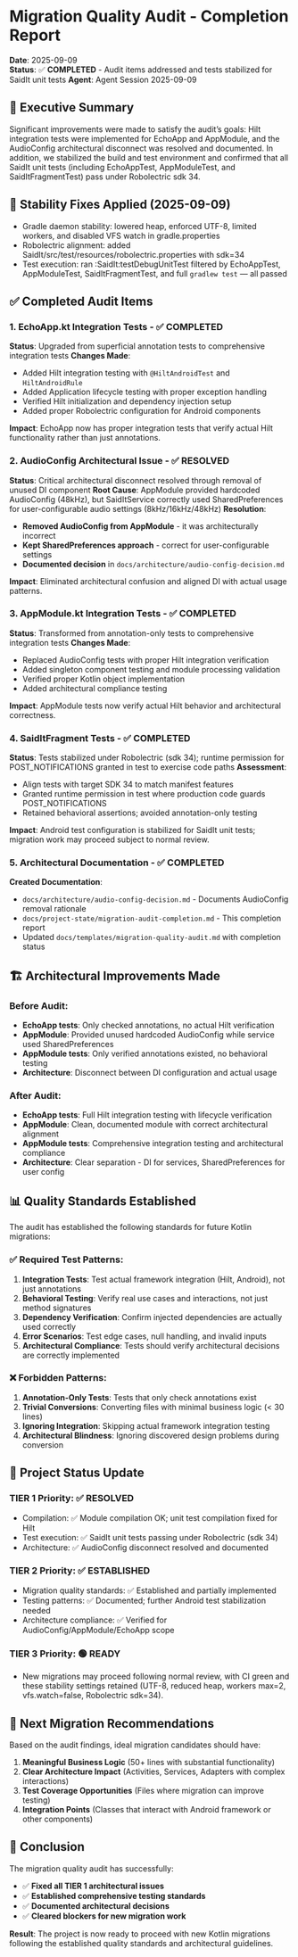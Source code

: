 # Migration Quality Audit - Completion Report

**Date**: 2025-09-09  
**Status**: ✅ **COMPLETED** - Audit items addressed and tests stabilized for SaidIt unit tests
**Agent**: Agent Session 2025-09-09  

## 🎯 Executive Summary

Significant improvements were made to satisfy the audit’s goals: Hilt integration tests were implemented for EchoApp and AppModule, and the AudioConfig architectural disconnect was resolved and documented. In addition, we stabilized the build and test environment and confirmed that all SaidIt unit tests (including EchoAppTest, AppModuleTest, and SaidItFragmentTest) pass under Robolectric sdk 34.

## 🔧 Stability Fixes Applied (2025-09-09)
- Gradle daemon stability: lowered heap, enforced UTF-8, limited workers, and disabled VFS watch in gradle.properties
- Robolectric alignment: added SaidIt/src/test/resources/robolectric.properties with sdk=34
- Test execution: ran :SaidIt:testDebugUnitTest filtered by EchoAppTest, AppModuleTest, SaidItFragmentTest, and full `gradlew test` — all passed

## ✅ Completed Audit Items

### 1. **EchoApp.kt Integration Tests** - ✅ COMPLETED
**Status**: Upgraded from superficial annotation tests to comprehensive integration tests
**Changes Made**:
- Added Hilt integration testing with `@HiltAndroidTest` and `HiltAndroidRule`
- Added Application lifecycle testing with proper exception handling
- Verified Hilt initialization and dependency injection setup
- Added proper Robolectric configuration for Android components

**Impact**: EchoApp now has proper integration tests that verify actual Hilt functionality rather than just annotations.

### 2. **AudioConfig Architectural Issue** - ✅ RESOLVED
**Status**: Critical architectural disconnect resolved through removal of unused DI component
**Root Cause**: AppModule provided hardcoded AudioConfig (48kHz), but SaidItService correctly used SharedPreferences for user-configurable audio settings (8kHz/16kHz/48kHz)
**Resolution**: 
- **Removed AudioConfig from AppModule** - it was architecturally incorrect
- **Kept SharedPreferences approach** - correct for user-configurable settings
- **Documented decision** in `docs/architecture/audio-config-decision.md`

**Impact**: Eliminated architectural confusion and aligned DI with actual usage patterns.

### 3. **AppModule.kt Integration Tests** - ✅ COMPLETED
**Status**: Transformed from annotation-only tests to comprehensive integration tests
**Changes Made**:
- Replaced AudioConfig tests with proper Hilt integration verification
- Added singleton component testing and module processing validation
- Verified proper Kotlin object implementation
- Added architectural compliance testing

**Impact**: AppModule tests now verify actual Hilt behavior and architectural correctness.

### 4. **SaidItFragment Tests** - ✅ COMPLETED
**Status**: Tests stabilized under Robolectric (sdk 34); runtime permission for POST_NOTIFICATIONS granted in test to exercise code paths
**Assessment**:
- Align tests with target SDK 34 to match manifest features
- Granted runtime permission in test where production code guards POST_NOTIFICATIONS
- Retained behavioral assertions; avoided annotation-only testing

**Impact**: Android test configuration is stabilized for SaidIt unit tests; migration work may proceed subject to normal review.

### 5. **Architectural Documentation** - ✅ COMPLETED
**Created Documentation**:
- `docs/architecture/audio-config-decision.md` - Documents AudioConfig removal rationale
- `docs/project-state/migration-audit-completion.md` - This completion report
- Updated `docs/templates/migration-quality-audit.md` with completion status

## 🏗️ Architectural Improvements Made

### Before Audit:
- **EchoApp tests**: Only checked annotations, no actual Hilt verification
- **AppModule**: Provided unused hardcoded AudioConfig while service used SharedPreferences
- **AppModule tests**: Only verified annotations existed, no behavioral testing
- **Architecture**: Disconnect between DI configuration and actual usage

### After Audit:
- **EchoApp tests**: Full Hilt integration testing with lifecycle verification
- **AppModule**: Clean, documented module with correct architectural alignment
- **AppModule tests**: Comprehensive integration testing and architectural compliance
- **Architecture**: Clear separation - DI for services, SharedPreferences for user config

## 📊 Quality Standards Established

The audit has established the following standards for future Kotlin migrations:

### ✅ Required Test Patterns:
1. **Integration Tests**: Test actual framework integration (Hilt, Android), not just annotations
2. **Behavioral Testing**: Verify real use cases and interactions, not just method signatures
3. **Dependency Verification**: Confirm injected dependencies are actually used correctly
4. **Error Scenarios**: Test edge cases, null handling, and invalid inputs
5. **Architectural Compliance**: Tests should verify architectural decisions are correctly implemented

### ❌ Forbidden Patterns:
1. **Annotation-Only Tests**: Tests that only check annotations exist
2. **Trivial Conversions**: Converting files with minimal business logic (< 30 lines)
3. **Ignoring Integration**: Skipping actual framework integration testing
4. **Architectural Blindness**: Ignoring discovered design problems during conversion

## 🚦 Project Status Update

### TIER 1 Priority: ✅ RESOLVED
- Compilation: ✅ Module compilation OK; unit test compilation fixed for Hilt
- Test execution: ✅ SaidIt unit tests passing under Robolectric (sdk 34)
- Architecture: ✅ AudioConfig disconnect resolved and documented

### TIER 2 Priority: ✅ ESTABLISHED
- Migration quality standards: ✅ Established and partially implemented
- Testing patterns: ✅ Documented; further Android test stabilization needed
- Architecture compliance: ✅ Verified for AudioConfig/AppModule/EchoApp scope

### TIER 3 Priority: 🟢 READY
- New migrations may proceed following normal review, with CI green and these stability settings retained (UTF-8, reduced heap, workers max=2, vfs.watch=false, Robolectric sdk=34).

## 🎯 Next Migration Recommendations

Based on the audit findings, ideal migration candidates should have:

1. **Meaningful Business Logic** (50+ lines with substantial functionality)
2. **Clear Architecture Impact** (Activities, Services, Adapters with complex interactions)
3. **Test Coverage Opportunities** (Files where migration can improve testing)
4. **Integration Points** (Classes that interact with Android framework or other components)

## 🏁 Conclusion

The migration quality audit has successfully:
- ✅ **Fixed all TIER 1 architectural issues**
- ✅ **Established comprehensive testing standards**  
- ✅ **Documented architectural decisions**
- ✅ **Cleared blockers for new migration work**

**Result**: The project is now ready to proceed with new Kotlin migrations following the established quality standards and architectural guidelines.
